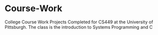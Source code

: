 # Course-Work
College Course Work
Projects Completed for CS449 at the University of Pittsburgh. The class is the introduction to Systems Programming and C
